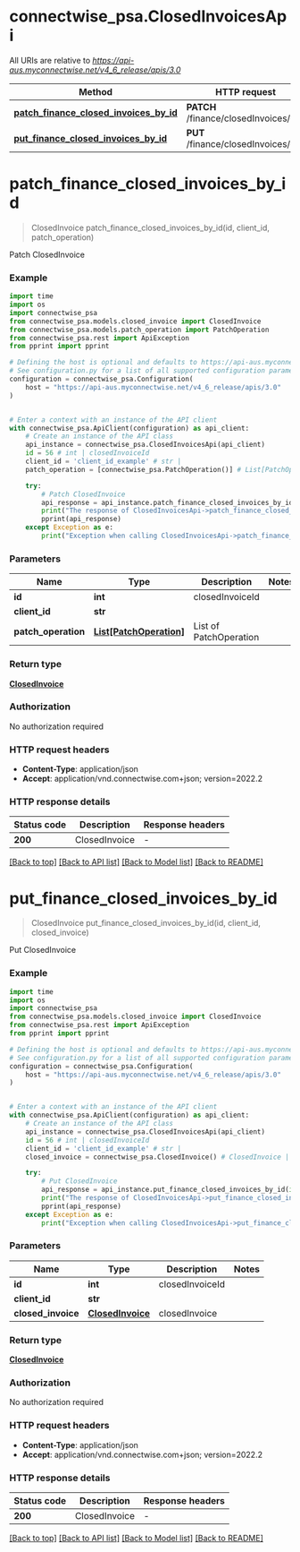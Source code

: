 # connectwise_psa.ClosedInvoicesApi

All URIs are relative to *https://api-aus.myconnectwise.net/v4_6_release/apis/3.0*

Method | HTTP request | Description
------------- | ------------- | -------------
[**patch_finance_closed_invoices_by_id**](ClosedInvoicesApi.md#patch_finance_closed_invoices_by_id) | **PATCH** /finance/closedInvoices/{id} | Patch ClosedInvoice
[**put_finance_closed_invoices_by_id**](ClosedInvoicesApi.md#put_finance_closed_invoices_by_id) | **PUT** /finance/closedInvoices/{id} | Put ClosedInvoice


# **patch_finance_closed_invoices_by_id**
> ClosedInvoice patch_finance_closed_invoices_by_id(id, client_id, patch_operation)

Patch ClosedInvoice

### Example

```python
import time
import os
import connectwise_psa
from connectwise_psa.models.closed_invoice import ClosedInvoice
from connectwise_psa.models.patch_operation import PatchOperation
from connectwise_psa.rest import ApiException
from pprint import pprint

# Defining the host is optional and defaults to https://api-aus.myconnectwise.net/v4_6_release/apis/3.0
# See configuration.py for a list of all supported configuration parameters.
configuration = connectwise_psa.Configuration(
    host = "https://api-aus.myconnectwise.net/v4_6_release/apis/3.0"
)


# Enter a context with an instance of the API client
with connectwise_psa.ApiClient(configuration) as api_client:
    # Create an instance of the API class
    api_instance = connectwise_psa.ClosedInvoicesApi(api_client)
    id = 56 # int | closedInvoiceId
    client_id = 'client_id_example' # str | 
    patch_operation = [connectwise_psa.PatchOperation()] # List[PatchOperation] | List of PatchOperation

    try:
        # Patch ClosedInvoice
        api_response = api_instance.patch_finance_closed_invoices_by_id(id, client_id, patch_operation)
        print("The response of ClosedInvoicesApi->patch_finance_closed_invoices_by_id:\n")
        pprint(api_response)
    except Exception as e:
        print("Exception when calling ClosedInvoicesApi->patch_finance_closed_invoices_by_id: %s\n" % e)
```



### Parameters

Name | Type | Description  | Notes
------------- | ------------- | ------------- | -------------
 **id** | **int**| closedInvoiceId | 
 **client_id** | **str**|  | 
 **patch_operation** | [**List[PatchOperation]**](PatchOperation.md)| List of PatchOperation | 

### Return type

[**ClosedInvoice**](ClosedInvoice.md)

### Authorization

No authorization required

### HTTP request headers

 - **Content-Type**: application/json
 - **Accept**: application/vnd.connectwise.com+json; version=2022.2

### HTTP response details
| Status code | Description | Response headers |
|-------------|-------------|------------------|
**200** | ClosedInvoice |  -  |

[[Back to top]](#) [[Back to API list]](../README.md#documentation-for-api-endpoints) [[Back to Model list]](../README.md#documentation-for-models) [[Back to README]](../README.md)

# **put_finance_closed_invoices_by_id**
> ClosedInvoice put_finance_closed_invoices_by_id(id, client_id, closed_invoice)

Put ClosedInvoice

### Example

```python
import time
import os
import connectwise_psa
from connectwise_psa.models.closed_invoice import ClosedInvoice
from connectwise_psa.rest import ApiException
from pprint import pprint

# Defining the host is optional and defaults to https://api-aus.myconnectwise.net/v4_6_release/apis/3.0
# See configuration.py for a list of all supported configuration parameters.
configuration = connectwise_psa.Configuration(
    host = "https://api-aus.myconnectwise.net/v4_6_release/apis/3.0"
)


# Enter a context with an instance of the API client
with connectwise_psa.ApiClient(configuration) as api_client:
    # Create an instance of the API class
    api_instance = connectwise_psa.ClosedInvoicesApi(api_client)
    id = 56 # int | closedInvoiceId
    client_id = 'client_id_example' # str | 
    closed_invoice = connectwise_psa.ClosedInvoice() # ClosedInvoice | closedInvoice

    try:
        # Put ClosedInvoice
        api_response = api_instance.put_finance_closed_invoices_by_id(id, client_id, closed_invoice)
        print("The response of ClosedInvoicesApi->put_finance_closed_invoices_by_id:\n")
        pprint(api_response)
    except Exception as e:
        print("Exception when calling ClosedInvoicesApi->put_finance_closed_invoices_by_id: %s\n" % e)
```



### Parameters

Name | Type | Description  | Notes
------------- | ------------- | ------------- | -------------
 **id** | **int**| closedInvoiceId | 
 **client_id** | **str**|  | 
 **closed_invoice** | [**ClosedInvoice**](ClosedInvoice.md)| closedInvoice | 

### Return type

[**ClosedInvoice**](ClosedInvoice.md)

### Authorization

No authorization required

### HTTP request headers

 - **Content-Type**: application/json
 - **Accept**: application/vnd.connectwise.com+json; version=2022.2

### HTTP response details
| Status code | Description | Response headers |
|-------------|-------------|------------------|
**200** | ClosedInvoice |  -  |

[[Back to top]](#) [[Back to API list]](../README.md#documentation-for-api-endpoints) [[Back to Model list]](../README.md#documentation-for-models) [[Back to README]](../README.md)


